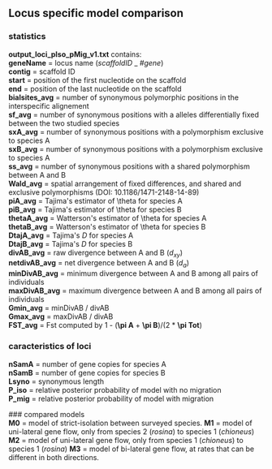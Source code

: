 
## Locus specific model comparison  
### statistics
**output_loci_pIso_pMig_v1.txt** contains:  
**geneName** = locus name (_scaffoldID_ _ _#gene_)  
**contig** = scaffold ID  
**start** = position of the first nucleotide on the scaffold  
**end** = position of the last nucleotide on the scaffold  
**bialsites_avg** = number of synonymous polymorphic positions in the interspecific alignement  
**sf_avg** = number of synonymous positions with a alleles differentially fixed between the two studied species  
**sxA_avg** = number of synonymous positions with a polymorphism exclusive to species A  
**sxB_avg** = number of synonymous positions with a polymorphism exclusive to species A  
**ss_avg** = number of synonymous positions with a shared polymorphism between A and B  
**Wald_avg** = spatial arrangement of fixed differences, and shared and exclusive polymorphisms (DOI: 10.1186/1471-2148-14-89)  
**piA_avg** = Tajima's estimator of \theta for species A  
**piB_avg** = Tajima's estimator of \theta for species B  
**thetaA_avg** = Watterson's estimator of \theta for species A  
**thetaB_avg** = Watterson's estimator of \theta for species B  
**DtajA_avg** = Tajima's _D_ for species A  
**DtajB_avg** = Tajima's _D_ for species B  
**divAB_avg** = raw divergence between A and B (_d<sub>xy</sub>_)  
**netdivAB_avg** = net divergence between A and B (_d<sub>a</sub>_)  
**minDivAB_avg** = minimum divergence between A and B among all pairs of individuals  
**maxDivAB_avg** = maximum divergence between A and B among all pairs of individuals  
**Gmin_avg** = minDivAB / divAB  
**Gmax_avg** = maxDivAB / divAB  
**FST_avg** = Fst computed by 1 - (**\pi A** + **\pi B**)/(2 * **\pi Tot**)  

### caracteristics of loci  
**nSamA** = number of gene copies for species A  
**nSamB** = number of gene copies for species B  
**Lsyno** = synonymous length  
**P_iso** = relative posterior probability of model with no migration  
**P_mig** = relative posterior probability of model with migration  


### compared models  
**M0** = model of strict-isolation between surveyed species.
**M1** = model of uni-lateral gene flow, only from species 2 (_rosina_) to species 1 (_chioneus_)
**M2** = model of uni-lateral gene flow, only from species 1 (_chioneus_) to species 1 (_rosina_)
**M3** = model of bi-lateral gene flow, at rates that can be different in both directions.


